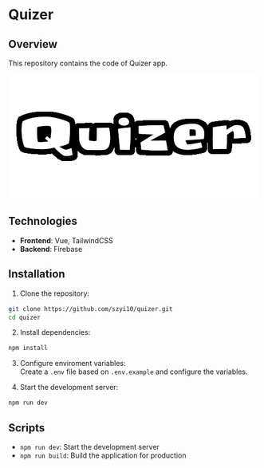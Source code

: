 # Quizer

## Overview

This repository contains the code of Quizer app.

<img src='/public/logo-banner.png' />

## Technologies

- **Frontend**: Vue, TailwindCSS
- **Backend**: Firebase

## Installation

1. Clone the repository:

```bash
git clone https://github.com/szyi10/quizer.git
cd quizer
```

2. Install dependencies:

```bash
npm install
```

3. Configure enviroment variables: <br>
   Create a `.env` file based on `.env.example` and configure the variables.

4. Start the development server:

```bash
npm run dev
```

## Scripts

- `npm run dev`: Start the development server
- `npm run build`: Build the application for production

